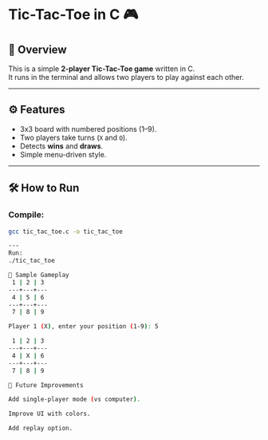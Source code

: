 # Tic-Tac-Toe in C 🎮

## 📌 Overview
This is a simple **2-player Tic-Tac-Toe game** written in C.  
It runs in the terminal and allows two players to play against each other.

---

## ⚙️ Features
- 3x3 board with numbered positions (1–9).
- Two players take turns (`X` and `O`).
- Detects **wins** and **draws**.
- Simple menu-driven style.

---

## 🛠️ How to Run
### Compile:
```bash
gcc tic_tac_toe.c -o tic_tac_toe

---
Run:
./tic_tac_toe

📸 Sample Gameplay
 1 | 2 | 3
---+---+---
 4 | 5 | 6
---+---+---
 7 | 8 | 9

Player 1 (X), enter your position (1-9): 5

 1 | 2 | 3
---+---+---
 4 | X | 6
---+---+---
 7 | 8 | 9

📌 Future Improvements

Add single-player mode (vs computer).

Improve UI with colors.

Add replay option.
